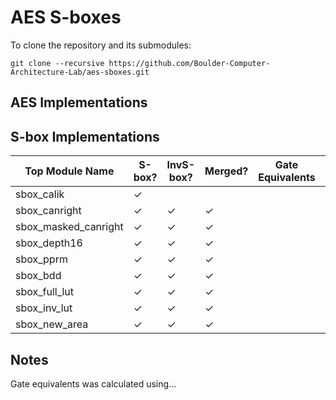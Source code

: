 # AES S-boxes

To clone the repository and its submodules:
```
git clone --recursive https://github.com/Boulder-Computer-Architecture-Lab/aes-sboxes.git
```

## AES Implementations

## S-box Implementations 

| Top Module Name      | S-box?   | InvS-box?| Merged?  | Gate Equivalents | HDL     |
| ---                  | ---      | ---      | ---      | ---              | ---     |
| sbox_calik           | &#10003; |          |          |                  | Verilog | 
| sbox_canright        | &#10003; | &#10003; | &#10003; |                  | Verilog | 
| sbox_masked_canright | &#10003; | &#10003; | &#10003; |                  | Verilog | 
| sbox_depth16         | &#10003; | &#10003; | &#10003; |                  | Verilog | 
| sbox_pprm            | &#10003; | &#10003; | &#10003; |                  | Verilog | 
| sbox_bdd             | &#10003; | &#10003; | &#10003; |                  | Verilog | 
| sbox_full_lut        | &#10003; | &#10003; | &#10003; |                  | Verilog | 
| sbox_inv_lut         | &#10003; | &#10003; | &#10003; |                  | Verilog | 
| sbox_new_area        | &#10003; | &#10003; | &#10003; |                  | Verilog | 


## Notes

Gate equivalents was calculated using...